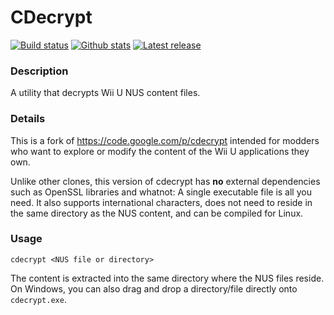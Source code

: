 # CDecrypt

[![Build status](https://img.shields.io/appveyor/ci/VitaSmith/cdecrypt.svg?style=flat-square)](https://ci.appveyor.com/project/VitaSmith/cdecrypt)
[![Github stats](https://img.shields.io/github/downloads/VitaSmith/cdecrypt/total.svg?style=flat-square)](https://github.com/VitaSmith/cdecrypt/releases)
[![Latest release](https://img.shields.io/github/release-pre/VitaSmith/cdecrypt?style=flat-square)](https://github.com/VitaSmith/cdecrypt/releases)

### Description

A utility that decrypts Wii U NUS content files.

### Details

This is a fork of https://code.google.com/p/cdecrypt intended for modders who
want to explore or modify the content of the Wii U applications they own.

Unlike other clones, this version of cdecrypt has **no** external dependencies
such as OpenSSL libraries and whatnot: A single executable file is all you need.
It also supports international characters, does not need to reside in the same
directory as the NUS content, and can be compiled for Linux.

### Usage

```
cdecrypt <NUS file or directory>
```

The content is extracted into the same directory where the NUS files reside.  
On Windows, you can also drag and drop a directory/file directly onto `cdecrypt.exe`.
